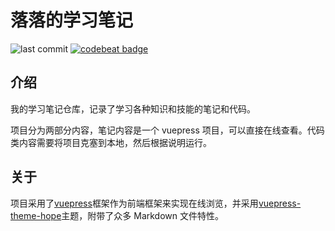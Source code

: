 # 落落的学习笔记

![last commit](https://img.shields.io/github/last-commit/techstay/studyNotes)
[![codebeat badge](https://codebeat.co/badges/ac8f94b6-0d8b-4fd1-8606-1be38bcfe39c)](https://codebeat.co/projects/github-com-techstay-studynotes-main)

## 介绍

我的学习笔记仓库，记录了学习各种知识和技能的笔记和代码。

项目分为两部分内容，笔记内容是一个 vuepress 项目，可以直接在线查看。代码类内容需要将项目克塞到本地，然后根据说明运行。

## 关于

项目采用了[vuepress](https://v2.vuepress.vuejs.org/zh/)框架作为前端框架来实现在线浏览，并采用[vuepress-theme-hope](https://vuepress-theme-hope.github.io/v2/zh/)主题，附带了众多 Markdown 文件特性。
